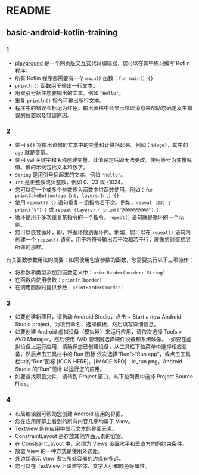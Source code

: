# README

## basic-android-kotlin-training

### 1

- [playground](https://developer.android.com/training/kotlinplayground) 是一个网页版交互式代码编辑器，您可以在其中练习编写 Kotlin 程序。
- 所有 Kotlin 程序都需要有一个 `main()` 函数：`fun main() {}`
- `println()` 函数用于输出一行文本。
- 用双引号括住您要输出的文本。例如 `"Hello"`。
- 重复 `println()` 指令可输出多行文本。
- 程序中的错误会标记为红色。输出窗格中会显示错误消息来帮助您确定发生错误的位置以及错误原因。

### 2

- 使用 `${}` 将输出语句的文本中的变量和计算括起来。例如：`${age}`，其中的 `age` 就是变量。
- 使用 val 关键字和名称创建变量。此值设定后即无法更改。使用等号为变量赋值。值的示例包括文本和数字。
- `String` 是用引号括起来的文本，例如 `"Hello"`。
- `Int` 是正整数或负整数，例如 0、23 或 -1024。
- 您可以将一个或多个参数传入函数中供函数使用，例如：`fun printCakeBottom(age:Int, layers:Int) {}`
- 使用 `repeat() {}` 语句重复一组指令若干次。例如，`repeat (23) { print("%") }` 或 `repeat (layers) { print("@@@@@@@@@@") }`
- 循环是用于多次重复某指令的一个指令。`repeat()` 语句就是循环的一个示例。
- 您可以嵌套循环，即，将循环放到循环内。例如，您可以在 `repeat()` 语句内创建一个 `repeat()` 语句，用于将符号输出若干次和若干行，就像您对蛋糕层所做的那样。

有关函数参数用法的摘要：如需使用包含参数的函数，您需要执行以下三项操作：

- 将参数和类型添加到函数定义中：`printBorder(border: String)`
- 在函数内使用参数：`println(border)`
- 在调用函数时提供参数：`printBorder(border)`

### 3

- 如要创建新项目，请启动 Android Studio，点击 + Start a new Android Studio project，为项目命名，选择模板，然后填写详细信息。
- 如要创建 Android 虚拟设备（模拟器）来运行应用，请依次选择 Tools > AVD Manager，然后使用 AVD 管理器选择硬件设备和系统映像。
-如要在虚拟设备上运行应用，请确保您已创建设备，从工具栏下拉菜单中选择相应设备，然后点击工具栏中的 Run 图标 依次选择“Run”>“Run app”，或点击工具栏中的“Run”图标 [ICON HERE]。[IMAGEINFO]：ic_run.png，Android Studio 的“Run”图标 以运行您的应用。
- 如要查找项目文件，请转到 Project 窗口，从下拉列表中选择 Project Source Files。

### 4

- 布局编辑器可帮助您创建 Android 应用的界面。
- 您在应用屏幕上看到的所有内容几乎均属于 View。
- TextView 是在应用中显示文本的界面元素。
- ConstraintLayout 是存放其他界面元素的容器。
- 在 ConstraintLayout 中，必须为 Views 设置水平和垂直方向的约束条件。
- 放置 View 的一种方式是使用外边距。
- 外边距表示 View 离它所处容器的边缘有多远。
- 您可以在 TextView 上设置字体、文字大小和颜色等属性。
